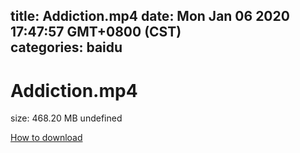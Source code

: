 
title: Addiction.mp4
date: Mon Jan 06 2020 17:47:57 GMT+0800 (CST)    
categories: baidu
---

# Addiction.mp4
size: 468.20 MB
 undefined
 

[How to download](https://bpcam.bemobtrk.com/go/2ceec3aa-1ca2-46d6-b9ff-aaa5c184517c?jno=4262)